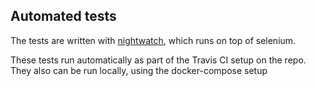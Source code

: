 ## Automated tests

The tests are written with [nightwatch](http://nightwatchjs.org/), which runs on top of selenium.

These tests run automatically as part of the Travis CI setup on the repo. They also can be run locally, using the docker-compose setup